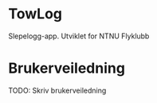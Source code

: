 # TowLog

Slepelogg-app.
Utviklet for NTNU Flyklubb

# Brukerveiledning
TODO: Skriv brukerveiledning
